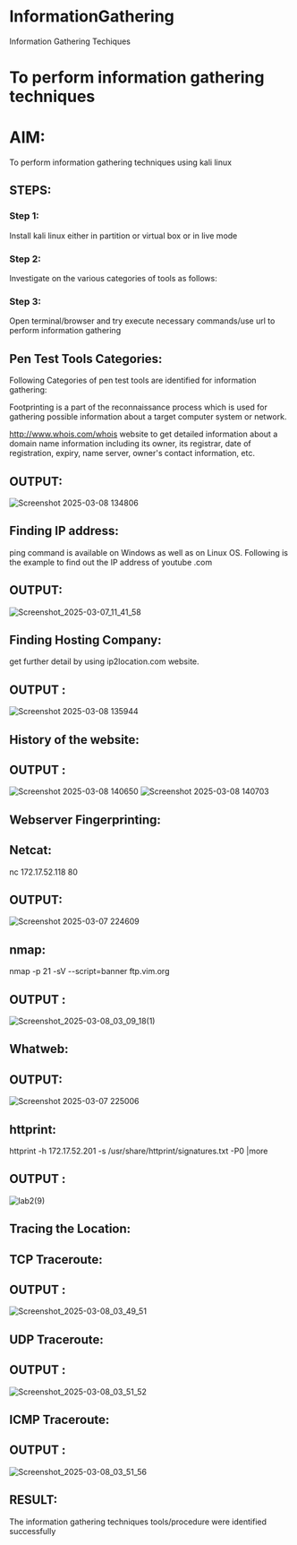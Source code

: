 # InformationGathering
Information Gathering Techiques

# To perform information gathering techniques

# AIM:

To perform information gathering techniques using kali linux 

## STEPS:

### Step 1:

Install kali linux either in partition or virtual box or in live mode

### Step 2:

Investigate on the various categories of tools as follows:

### Step 3:
Open terminal/browser and try execute necessary commands/use url to perform information gathering

## Pen Test Tools Categories:
Following Categories of pen test tools are identified for information gathering:

Footprinting is a part of the reconnaissance process which is used for gathering possible information about a target computer system or network.

http://www.whois.com/whois website to get detailed information about a domain name information including its owner, its registrar, date of registration, expiry, name server, owner's contact information, etc.

## OUTPUT:
![Screenshot 2025-03-08 134806](https://github.com/user-attachments/assets/00d97c65-f623-4b7d-87e4-bb1bf5273e8c)



## Finding IP address:
ping command is available on Windows as well as on Linux OS. Following is the example to find out the IP address of youtube .com


## OUTPUT:
![Screenshot_2025-03-07_11_41_58](https://github.com/user-attachments/assets/f80fc2ff-ad1b-415d-92f6-8487a60636eb)

## Finding Hosting Company:
get further detail by using ip2location.com website.
## OUTPUT :
![Screenshot 2025-03-08 135944](https://github.com/user-attachments/assets/661329bf-3ff8-45d6-8f86-ca1a46253e51)


## History of the website:
## OUTPUT :
![Screenshot 2025-03-08 140650](https://github.com/user-attachments/assets/f9ac36d5-3ad2-4a81-898b-50590948ee6a)
![Screenshot 2025-03-08 140703](https://github.com/user-attachments/assets/12535b07-8ee1-432a-a2bd-4f75a3fcdda5)


## Webserver Fingerprinting:
## Netcat:
nc 172.17.52.118 80

## OUTPUT:
![Screenshot 2025-03-07 224609](https://github.com/user-attachments/assets/eb038a1d-f008-4dd6-9332-1d98173ae2e2)

## nmap:

nmap -p 21 -sV --script=banner ftp.vim.org
## OUTPUT :
![Screenshot_2025-03-08_03_09_18(1)](https://github.com/user-attachments/assets/6f224bf2-8c26-4625-80bb-b89e2f8520ba)


## Whatweb:
## OUTPUT:
![Screenshot 2025-03-07 225006](https://github.com/user-attachments/assets/bf2fc4a9-1142-4e42-aa71-5f5ad311c66a)


## httprint:
httprint -h 172.17.52.201 -s /usr/share/httprint/signatures.txt -P0 |more
## OUTPUT :
![lab2(9)](https://github.com/user-attachments/assets/ab3f61a1-c3f7-4787-8c4a-cc92f2b65b9d)

## Tracing the Location:
## TCP Traceroute:

## OUTPUT :

![Screenshot_2025-03-08_03_49_51](https://github.com/user-attachments/assets/9fa0e8aa-028e-4a87-9500-27ab11ea57d7)

## UDP Traceroute:

## OUTPUT :
![Screenshot_2025-03-08_03_51_52](https://github.com/user-attachments/assets/3314af83-33c5-484a-b0cc-9027bed6469b)

## ICMP Traceroute:

## OUTPUT :
![Screenshot_2025-03-08_03_51_56](https://github.com/user-attachments/assets/762512fb-14ef-4d05-98e2-fba45d171252)


## RESULT:
The information gathering techniques tools/procedure were  identified successfully
